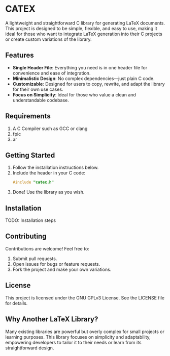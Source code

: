 # CATEX

A lightweight and straightforward C library for generating LaTeX documents. This project is designed to be simple, flexible, and easy to use, making it ideal for those who want to integrate LaTeX generation into their C projects or create custom variations of the library.

## Features

- **Single Header File**: Everything you need is in one header file for convenience and ease of integration.
- **Minimalistic Design**: No complex dependencies—just plain C code.
- **Customizable**: Designed for users to copy, rewrite, and adapt the library for their own use cases.
- **Focus on Simplicity**: Ideal for those who value a clean and understandable codebase.

## Requirements
1. A C Compiler such as GCC or clang
2. fpic
3. ar

## Getting Started

1. Follow the installation instructions below.
2. Include the header in your C code:
   ```c
   #include "catex.h"
   ```
3. Done! Use the library as you wish.

## Installation
TODO: Installation steps

## Contributing
Contributions are welcome! Feel free to:

1. Submit pull requests.
2. Open issues for bugs or feature requests.
3. Fork the project and make your own variations.

## License
This project is licensed under the GNU GPLv3 License. See the LICENSE file for details.

## Why Another LaTeX Library?
Many existing libraries are powerful but overly complex for small projects or learning purposes. This library focuses on simplicity and adaptability, empowering developers to tailor it to their needs or learn from its straightforward design.
